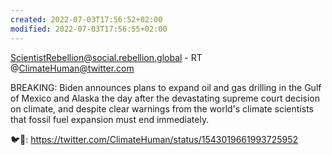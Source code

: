 ```yaml
---
created: 2022-07-03T17:56:52+02:00
modified: 2022-07-03T17:56:55+02:00
---
```


ScientistRebellion@social.rebellion.global - RT @ClimateHuman@twitter.com

BREAKING: Biden announces plans to expand oil and gas drilling in the Gulf of Mexico and Alaska the day after the devastating supreme court decision on climate, and despite clear warnings from the world's climate scientists that fossil fuel expansion must end immediately.

🐦🔗: https://twitter.com/ClimateHuman/status/1543019661993725952
